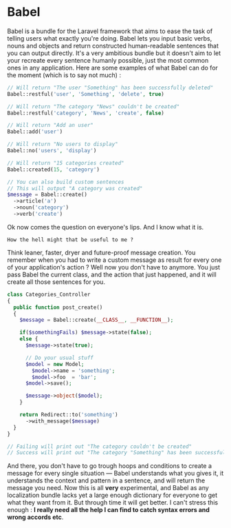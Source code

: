 # Babel

Babel is a bundle for the Laravel framework that aims to ease the task of telling users what exactly you're doing. Babel lets you input basic verbs, nouns and objects and return constructed human-readable sentences that you can output directly.
It's a very ambitious bundle but it doesn't aim to let your recreate every sentence humanly possible, just the most common ones in any application. Here are some examples of what Babel can do for the moment (which is to say not much) :

```php
// Will return "The user "Something" has been successfully deleted"
Babel::restful('user', 'Something', 'delete', true)

// Will return "The category "News" couldn't be created"
Babel::restful('category', 'News', 'create', false)

// Will return "Add an user"
Babel::add('user')

// Will return "No users to display"
Babel::no('users', 'display')

// Will return "15 categories created"
Babel::created(15, 'category')

// You can also build custom sentences
// This will output "A category was created"
$message = Babel::create()
  ->article('a')
  ->noun('category')
  ->verb('create')
```

Ok now comes the question on everyone's lips. And I know what it is.

    How the hell might that be useful to me ?

Think leaner, faster, dryer and future-proof message creation. You remember when you had to write a custom message as result for every one of your application's action ? Well now you don't have to anymore. You just pass Babel the current class, and the action that just happened, and it will create all those sentences for you.

```php
class Categories_Controller
{
  public function post_create()
  {
    $message = Babel::create(__CLASS__, __FUNCTION__);

    if($somethingFails) $message->state(false);
    else {
      $message->state(true);

      // Do your usual stuff
      $model = new Model;
        $model->name = 'something';
        $model->foo  = 'bar';
      $model->save();

      $message->object($model);
    }

    return Redirect::to('something')
      ->with_message($message)
  }
}

// Failing will print out "The category couldn't be created"
// Success will print out "The category "Something" has been successfully created"
```

And there, you don't have to go trough hoops and conditions to create a message for every single situation — Babel understands what you gives it, it understands the context and pattern in a sentence, and will return the message you need.
Now this is all **very** experimental, and Babel as any localization bundle lacks yet a large enough dictionary for everyone to get what they want from it. But through time it will get better. I can't stress this enough : **I really need all the help I can find to catch syntax errors and wrong accords etc**.